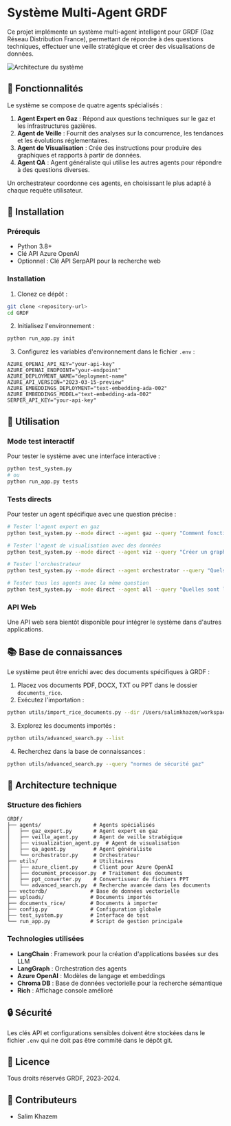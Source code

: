 # Système Multi-Agent GRDF

Ce projet implémente un système multi-agent intelligent pour GRDF (Gaz Réseau Distribution France), permettant de répondre à des questions techniques, effectuer une veille stratégique et créer des visualisations de données.

![Architecture du système](https://i.imgur.com/5XFVmk7.png)

## 🚀 Fonctionnalités

Le système se compose de quatre agents spécialisés :

1. **Agent Expert en Gaz** : Répond aux questions techniques sur le gaz et les infrastructures gazières.
2. **Agent de Veille** : Fournit des analyses sur la concurrence, les tendances et les évolutions réglementaires.
3. **Agent de Visualisation** : Crée des instructions pour produire des graphiques et rapports à partir de données.
4. **Agent QA** : Agent généraliste qui utilise les autres agents pour répondre à des questions diverses.

Un orchestrateur coordonne ces agents, en choisissant le plus adapté à chaque requête utilisateur.

## 💾 Installation

### Prérequis
- Python 3.8+ 
- Clé API Azure OpenAI
- Optionnel : Clé API SerpAPI pour la recherche web

### Installation

1. Clonez ce dépôt :
```bash
git clone <repository-url>
cd GRDF
```

2. Initialisez l'environnement :
```bash
python run_app.py init
```

3. Configurez les variables d'environnement dans le fichier `.env` :
```
AZURE_OPENAI_API_KEY="your-api-key"
AZURE_OPENAI_ENDPOINT="your-endpoint"
AZURE_DEPLOYMENT_NAME="deployment-name"
AZURE_API_VERSION="2023-03-15-preview"
AZURE_EMBEDDINGS_DEPLOYMENT="text-embedding-ada-002"
AZURE_EMBEDDINGS_MODEL="text-embedding-ada-002"
SERPER_API_KEY="your-api-key"
```

## 📖 Utilisation

### Mode test interactif

Pour tester le système avec une interface interactive :

```bash
python test_system.py
# ou
python run_app.py tests
```

### Tests directs

Pour tester un agent spécifique avec une question précise :

```bash
# Tester l'agent expert en gaz
python test_system.py --mode direct --agent gaz --query "Comment fonctionne le réseau de distribution de gaz?"

# Tester l'agent de visualisation avec des données
python test_system.py --mode direct --agent viz --query "Créer un graphique de consommation" --data "Jan:100, Fév:120, Mar:90"

# Tester l'orchestrateur
python test_system.py --mode direct --agent orchestrator --query "Quels sont les concurrents de GRDF?"

# Tester tous les agents avec la même question
python test_system.py --mode direct --agent all --query "Quelles sont les normes de sécurité pour les installations de gaz?"
```

### API Web

Une API web sera bientôt disponible pour intégrer le système dans d'autres applications.

## 📚 Base de connaissances

Le système peut être enrichi avec des documents spécifiques à GRDF :

1. Placez vos documents PDF, DOCX, TXT ou PPT dans le dossier `documents_rice`.
2. Exécutez l'importation :
```bash
python utils/import_rice_documents.py --dir /Users/salimkhazem/workspace/AgenticAI/GRDF/documents_rice
```

3. Explorez les documents importés :
```bash
python utils/advanced_search.py --list
```

4. Recherchez dans la base de connaissances :
```bash
python utils/advanced_search.py --query "normes de sécurité gaz"
```

## 🧩 Architecture technique

### Structure des fichiers

```
GRDF/
├── agents/                 # Agents spécialisés
│   ├── gaz_expert.py       # Agent expert en gaz
│   ├── veille_agent.py     # Agent de veille stratégique
│   ├── visualization_agent.py  # Agent de visualisation
│   ├── qa_agent.py         # Agent généraliste
│   └── orchestrator.py     # Orchestrateur
├── utils/                  # Utilitaires
│   ├── azure_client.py     # Client pour Azure OpenAI
│   ├── document_processor.py  # Traitement des documents
│   ├── ppt_converter.py    # Convertisseur de fichiers PPT
│   └── advanced_search.py  # Recherche avancée dans les documents
├── vectordb/              # Base de données vectorielle
├── uploads/               # Documents importés
├── documents_rice/        # Documents à importer
├── config.py              # Configuration globale
├── test_system.py         # Interface de test
└── run_app.py             # Script de gestion principale
```

### Technologies utilisées

- **LangChain** : Framework pour la création d'applications basées sur des LLM
- **LangGraph** : Orchestration des agents
- **Azure OpenAI** : Modèles de langage et embeddings
- **Chroma DB** : Base de données vectorielle pour la recherche sémantique
- **Rich** : Affichage console amélioré

## 🔒 Sécurité

Les clés API et configurations sensibles doivent être stockées dans le fichier `.env` qui ne doit pas être commité dans le dépôt git.

## 📝 Licence

Tous droits réservés GRDF, 2023-2024.

## 👥 Contributeurs

- Salim Khazem
